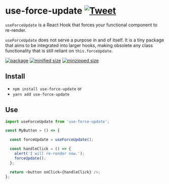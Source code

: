 # use-force-update [![Tweet](https://img.shields.io/twitter/url/http/shields.io.svg?style=social)](https://twitter.com/intent/tweet?text=useForceUpdate%20is%20a%20React%20Hook%20that%20forces%20your%20functional%20component%20to%20re-render!&url=https://www.npmjs.com/package/use-force-update&via=CharlesStover&hashtags=react,reactjs,javascript,typescript,webdev,webdevelopment)

`useForceUpdate` is a React Hook that forces your functional component to re-render.

`useForceUpdate` does not serve a purpose in and of itself.
It is a tiny package that aims to be integrated into larger hooks, making obsolete any class functionality that is still reliant on `this.forceUpdate`.

[![package](https://img.shields.io/npm/v/use-force-update.svg)](https://www.npmjs.com/package/use-force-update)
[![minified size](https://img.shields.io/bundlephobia/min/use-force-update.svg)](https://www.npmjs.com/package/use-force-update)
[![minzipped size](https://img.shields.io/bundlephobia/minzip/use-force-update.svg)](https://www.npmjs.com/package/use-force-update)

## Install

* `npm install use-force-update` or
* `yarn add use-force-update`

## Use

```JavaScript
import useForceUpdate from 'use-force-update';

const MyButton = () => {

  const forceUpdate = useForceUpdate();

  const handleClick = () => {
    alert('I will re-render now.');
    forceUpdate();
  };

  return <button onClick={handleClick} />;
};
```
